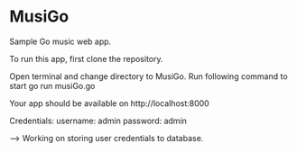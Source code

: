 # MusiGo
Sample Go music web app.

To run this app, first clone the repository. 

Open terminal and change directory to MusiGo. Run following command to start 
    go run musiGo.go

Your app should be available on http://localhost:8000

Credentials:
username: admin
password: admin

--> Working on storing user credentials to database.



